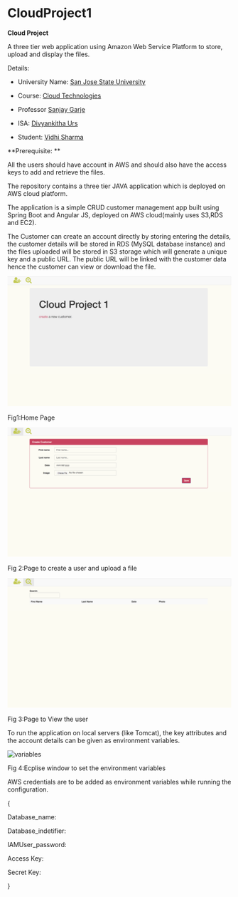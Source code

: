 # CloudProject1
**Cloud Project**

A three tier web application using Amazon Web Service Platform to store,
upload and display the files.

Details:

-   University Name: [San Jose State University](http://www.sjsu.edu/)

-   Course: [Cloud
    Technologies](http://info.sjsu.edu/web-dbgen/catalog/courses/CMPE281.html)

-   Professor [Sanjay Garje](https://www.linkedin.com/in/sanjaygarje/)

-   ISA: [Divyankitha Urs](https://www.linkedin.com/in/divyankithaur/)

-   Student: [Vidhi Sharma](https://www.linkedin.com/in/vidhi-sharma-/)

**Prerequisite: **

All the users should have account in AWS and should also have the access
keys to add and retrieve the files.

The repository contains a three tier JAVA application which is deployed
on AWS cloud platform.

The application is a simple CRUD customer management app built using
Spring Boot and Angular JS, deployed on AWS cloud(mainly uses S3,RDS and
EC2).

The Customer can create an account directly by storing entering the
details, the customer details will be stored in RDS (MySQL database
instance) and the files uploaded will be stored in S3 storage which will
generate a unique key and a public URL. The public URL will be linked
with the customer data hence the customer can view or download the file.

![Home Page](https://github.com/sharma-vidhi/CloudProject1/blob/master/src/HomePageScreen.png)

Fig1:Home Page

![User Page](https://github.com/sharma-vidhi/CloudProject1/blob/master/src/CustomerCreateScreen.png)

Fig 2:Page to create a user and upload a file

![View Page](https://github.com/sharma-vidhi/CloudProject1/blob/master/src/ViewCustomerScreen.png)

Fig 3:Page to View the user

To run the application on local servers (like Tomcat), the key
attributes and the account details can be given as environment
variables.

![variables](https://user-images.githubusercontent.com/17009702/31973836-ed5b3652-b8dc-11e7-8b90-2ccc4a79881b.png)

Fig 4:Ecplise window to set the environment variables

AWS credentials are to be added as environment variables while running
the configuration.

{

Database\_name:

Database\_indetifier:

IAMUser\_password:

Access Key:

Secret Key:

}
